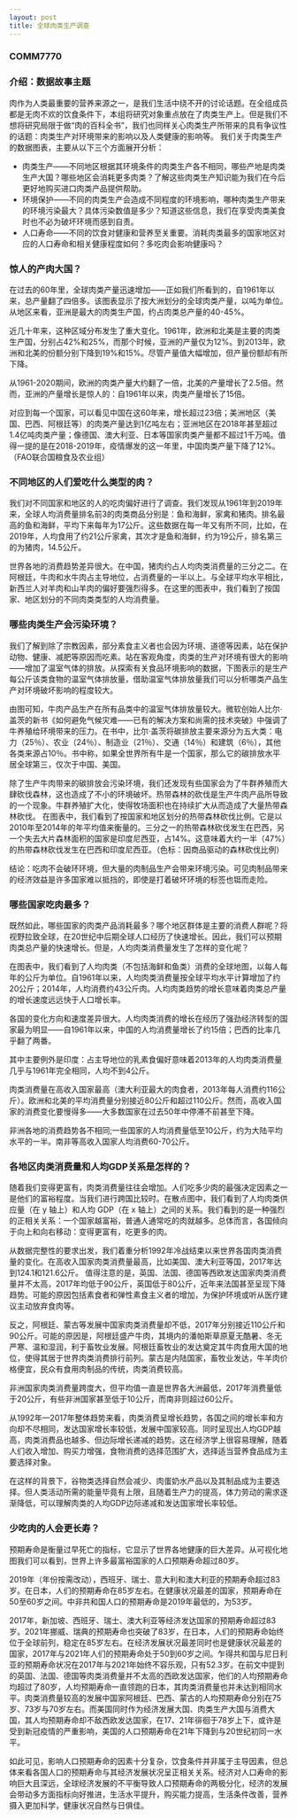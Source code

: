 ```yaml
---
layout: post
title: 全球肉类生产调查
---
```

### COMM7770

### 介绍：数据故事主题
肉作为人类最重要的营养来源之一，是我们生活中绕不开的讨论话题。在全组成员都是无肉不欢的饮食条件下，本组将研究对象重点放在了肉类生产上。但是我们不想将研究局限于做“肉的百科全书”，我们也同样关心肉类生产所带来的具有争议性的话题：肉类生产对环境带来的影响以及人类健康的影响等。
我们关于肉类生产的数据图表，主要从以下三个方面展开分析：

* 肉类生产——不同地区根据其环境条件的肉类生产各不相同，哪些产地是肉类生产大国？哪些地区会消耗更多肉类？了解这些肉类生产知识能为我们在今后更好地购买进口肉类产品提供帮助。
* 环境保护——不同的肉类生产会造成不同程度的环境影响，哪种肉类生产带来的环境污染最大？具体污染数值是多少？知道这些信息，我们在享受肉类美食时也不必为破坏环境而感到自责。
* 人口寿命——不同的饮食对健康和营养至关重要。消耗肉类最多的国家地区对应的人口寿命和相关健康程度如何？多吃肉会影响健康吗？



### 惊人的产肉大国？
在过去的60年里，全球肉类产量迅速增加——正如我们所看到的，自1961年以来，总产量翻了四倍多。该图表显示了按大洲划分的全球肉类产量，以吨为单位。从地区来看，亚洲是最大的肉类生产国，约占肉类总产量的40-45%。

近几十年来，这种区域分布发生了重大变化。1961年，欧洲和北美是主要的肉类生产国，分别占42%和25%，而那个时候，亚洲的产量仅为12%。到2013年，欧洲和北美的份额分别下降到19%和15%。尽管产量值大幅增加，但产量份额却有所下降。

从1961-2020期间，欧洲的肉类产量大约翻了一倍，北美的产量增长了2.5倍。然而，亚洲的产量增长是惊人的：自1961年以来，肉类产量增长了15倍。
<script type='module' src='https://prod-apnortheast-a.online.tableau.com/javascripts/api/tableau.embedding.3.latest.min.js'></script><tableau-viz id='tableau-viz' src='https://prod-apnortheast-a.online.tableau.com/t/denglia/views/11961-2020/1' width='1368' height='729' hide-tabs toolbar='bottom' ></tableau-viz>
对应到每一个国家，可以看见中国在这60年来，增长超过23倍；美洲地区（美国、巴西、阿根廷等）的肉类产量达到1亿吨左右；亚洲地区在2018年甚至超过1.4亿吨肉类产量；像德国、澳大利亚、日本等国家肉类产量都不超过1千万吨。值得一提的是在2018-2019年，疫情爆发的这一年里，中国肉类产量下降了12%。（FAO联合国粮食及农业组）
<script type='module' src='https://prod-apnortheast-a.online.tableau.com/javascripts/api/tableau.embedding.3.latest.min.js'></script><tableau-viz id='tableau-viz' src='https://prod-apnortheast-a.online.tableau.com/t/denglia/views/21961-2020/sheet1' width='1368' height='729' hide-tabs toolbar='bottom' ></tableau-viz>


### 不同地区的人们爱吃什么类型的肉？
我们对不同国家和地区的人的吃肉偏好进行了调查。我们发现从1961年到2019年来，全球人均消费量排名前3的肉类商品分别是：鱼和海鲜，家禽和猪肉。排名最高的鱼和海鲜，平均下来每年为17公斤。这些数据在每一年又有所不同，比如，在2019年，人均食用了约21公斤家禽，其次才是鱼和海鲜，约为19公斤，排名第三的为猪肉，14.5公斤。

世界各地的消费趋势差异很大。在中国，猪肉约占人均肉类消费量的三分之二。在阿根廷，牛肉和水牛肉占主导地位，占消费量的一半以上。与全球平均水平相比，新西兰人对羊肉和山羊肉的偏好要强烈得多。在这里的图表中，我们看到了按国家、地区划分的不同肉类类型的人均消费量。
<script type='module' src='https://prod-apnortheast-a.online.tableau.com/javascripts/api/tableau.embedding.3.latest.min.js'></script><tableau-viz id='tableau-viz' src='https://prod-apnortheast-a.online.tableau.com/t/denglia/views/3/sheet1' width='1368' height='673' hide-tabs toolbar='bottom' ></tableau-viz>



### 哪些肉类生产会污染环境？
我们了解到除了宗教因素，部分素食主义者也会因为环境、道德等因素，站在保护动物、健康、减肥等原因而吃素。站在客观角度，肉类的生产对环境有很大的影响——增加了温室气体的排放。从探索有关食品环境影响的数据，下图表示的是生产每公斤该类食物的温室气体排放量，借助温室气体排放量我们可以分析哪类产品生产对环境破坏影响的程度较大。

由图可知，牛肉产品生产在所有品类中的温室气体排放量较大。微软创始人比尔·盖茨的新书《如何避免气候灾难——已有的解决方案和尚需的技术突破》中强调了牛养殖给环境带来的压力。在书中，比尔·盖茨将碳排放主要来源分为五大类：电力（25％）、农业（24％）、制造业（21％）、交通（14％）和建筑（6％），其他各类来源占10％。书中称，如果全世界所有牛是一个国家，那么它的碳排放水平居全球第三，仅次于中国、美国。

除了生产牛肉带来的碳排放会污染环境，我们还发现有些国家会为了牛群养殖而大肆砍伐森林，这也造成了不小的环境破坏。热带森林的砍伐是生产牛肉产品所导致的一个现象。牛群养殖扩大化，使得牧场面积也在持续扩大从而造成了大量热带森林砍伐。
在图表中，我们看到了按国家和地区划分的热带森林砍伐比例。它是以2010年至2014年的年平均值来衡量的。三分之一的热带森林砍伐发生在巴西，另一个失去大片森林面积的国家是印度尼西亚，占14%。这意味着大约一半（47%）的热带森林砍伐发生在巴西和印度尼西亚。（色标：因商品驱动的森林砍伐比例）

结论：吃肉不会破环环境，但大量的肉制品生产会带来环境污染。可见肉制品带来的经济效益是许多国家难以抵挡的，即使是打着破坏环境的标签也铤而走险。



### 哪些国家吃肉最多？
既然如此，哪些国家的肉类产品消耗最多？哪个地区群体是主要的消费人群呢？将视野拉致全球，在20世纪中后期全球人口经历了快速增长。因此，我们可以预期肉类总产量的快速增长。但是，人均肉类消费量发生了怎样的变化呢？

在图表中，我们看到了人均肉类（不包括海鲜和鱼类）消费的全球地图，以每人每年的公斤为单位。自1961年以来，人均肉类消费量按全球平均水平计算增加了约20公斤；2014年，人均消费约43公斤肉。人均肉类趋势的增长意味着肉类总产量的增长速度远远快于人口增长率。

各国的变化方向和速度差异很大。人均肉类消费的增长在经历了强劲经济转型的国家最为明显——自1961年以来，中国的人均消费量增长了约15倍；巴西的比率几乎翻了两番。

其中主要例外是印度：占主导地位的乳素食偏好意味着2013年的人均肉类消费量几乎与1961年完全相同，人均不到4公斤。

肉类消费量在高收入国家最高（澳大利亚最大的肉食者，2013年每人消费约116公斤）。欧洲和北美的平均消费量分别接近80公斤和超过110公斤。然而，高收入国家的消费变化要慢得多——大多数国家在过去50年中停滞不前甚至下降。

非洲各地的消费趋势各不相同;一些国家的人均消费量低至10公斤，约为大陆平均水平的一半。南非等高收入国家人均消费60-70公斤。



### 各地区肉类消费量和人均GDP关系是怎样的？
随着我们变得更富有，肉类消费量往往会增加。人们吃多少肉的最强决定因素之一是他们的富裕程度。当我们进行跨国比较时。在散点图中，我们看到了人均肉类供应量（在 y 轴上）和人均 GDP（在 x 轴上）之间的关系。我们看到的是一种强烈的正相关关系：一个国家越富裕，普通人通常吃的肉就越多。总体而言，各国倾向于向上和向右移动：变得更富有，吃更多的肉。

从数据完整性的要求出发，我们着重分析1992年冷战结束以来世界各国肉类消费量的变化。在高收入国家肉类消费量最高，比如美国、澳大利亚等国，2017年达到124.1和121.6公斤。
值得注意的是，英国、法国、德国等西欧发达国家肉类消费量并不太高，2017年均低于90公斤，英国低于80公斤，近年来法国甚至呈现下降趋势。可能的原因包括素食者和弹性素食主义者的增加，为保护环境或听从医疗建议主动放弃食肉等。

反之，阿根廷、蒙古等发展中国家肉类消费量却不低，2017年分别接近110公斤和90公斤。可能的原因是，阿根廷盛产牛肉，其境内的潘帕斯草原夏无酷暑、冬无严寒、温和湿润，利于畜牧业发展。阿根廷畜牧业的发达奠定其牛肉食用大国的地位，使得其居于世界肉类消费排行前列。蒙古是内陆国家，畜牧业发达，牛羊肉价格便宜，民众有食用肉制品的传统，肉类消费较高。

非洲国家肉类消费量跨度大，但平均值一直是世界各大洲最低，2017年消费量低于20公斤，有些非洲国家甚至低于10公斤，而南非则超过60公斤。

从1992年—2017年整体趋势来看，肉类消费呈增长趋势，各国之间的增长率和方向却不尽相同，发达国家增长率较低，发展中国家较高。同时呈现出人均GDP越高，肉类消费品也越多、但边际增长递减的趋势。这在经济学上很容易理解，随着人们收入增加、购买力增强，食物消费的选择范围扩大，选择适当营养食品成为主要选择对象。

在这样的背景下，谷物类选择自然会减少、肉蛋奶水产品以及其制品成为主要选择。但人类活动所需的能量毕竟有上限，且随着生产力的提高，体力劳动的需求逐渐降低，可以理解肉类的人均GDP边际递减和发达国家增长率较低。



### 少吃肉的人会更长寿？
预期寿命是衡量过早死亡的指标，它显示了世界各地健康的巨大差异。从可视化地图我们可以看到，世界上许多最富裕国家的人口预期寿命超过80岁。

2019年（年份按需改动），西班牙、瑞士、意大利和澳大利亚的预期寿命超过83岁。在日本，人们的预期寿命在85岁左右。在健康状况最差的国家，预期寿命在50至60岁之间。中非共和国人口的预期寿命是2019年最低的，为53岁。

2017年，新加坡、西班牙、瑞士、澳大利亚等经济发达国家的预期寿命超过83岁。2021年挪威、瑞典的预期寿命也突破了83岁，在日本，人们的预期寿命始终位于全球前列，稳定在85岁左右。在经济发展状况最差同时也是健康状况最差的国家，2017年与2021年人们的预期寿命处于50到60岁之间。乍得共和国与尼日利亚的预期寿命状况在2017年与2021年始终不容乐观，只有52.3岁。在前文中提到的英国、法国、德国等肉类消费量并不太高的西欧发达国家，他们的人均预期寿命均超过了80岁，人均预期寿命一直领跑的日本，其肉类消费量也并未达到相同水平。肉类消费量较高的发展中国家阿根廷、巴西、蒙古的人均预期寿命分别在75岁、73岁与70岁左右。而美国同时作为经济发展大国、肉类生产大国与消费大国，其人均预期寿命却不敌西欧发达国家，在17、21年徘徊于78岁上下，或许是受到新冠疫情的严重影响，美国的人口预期寿命在21年下降到与20世纪初同一水平。

如此可见，影响人口预期寿命的因素十分复杂，饮食条件并非属于主导因素，但总体来看各国人口的预期寿命与其经济发展状况呈正相关关系。经济对人口寿命的影响巨大且深远，全球经济发展的不平衡导致人口预期寿命的两极分化，经济的发展会带动多方面指标向好推进，生活水平提升，购买能力提高，生活条件改善，营养摄入更加科学，健康状况自然与日俱佳。
